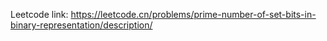 Leetcode link: https://leetcode.cn/problems/prime-number-of-set-bits-in-binary-representation/description/ 
